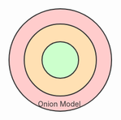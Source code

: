 <div style="position: relative; width: 200px; height: 200px;">
    <!-- 外层 -->
    <div style="
      position: absolute;
      top: 0; left: 0;
      width: 200px; height: 200px;
      border-radius: 50%;
      background: #ffcccc;
      border: 2px solid #333;
    "></div>
    <!-- 中层 -->
    <div style="
      position: absolute;
      top: 30px; left: 30px;
      width: 140px; height: 140px;
      border-radius: 50%;
      background: #ffe0b3;
      border: 2px solid #333;
    "></div>
    <!-- 内层 -->
    <div style="
      position: absolute;
      top: 65px; left: 65px;
      width: 70px; height: 70px;
      border-radius: 50%;
      background: #ccffcc;
      border: 2px solid #333;
    "></div>
    <!-- 文字 -->
    <div style="
      position: absolute;
      top: 180px; left: 0;
      width: 200px;
      text-align: center;
      font-size: 14px;
      color: #333;
    ">Onion Model</div>
</div>
